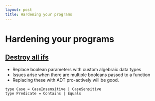 ```yaml
---
layout: post
title: Hardening your programs
---
```


# Hardening your programs

## [Destroy all ifs](http://degoes.net/articles/destroy-all-ifs)

- Replace boolean parameters with custom algebraic data types
- Issues arise when there are multiple booleans passed to a function
- Replacing these with ADT pro-actively will be good.

```
type Case = CaseInsensitive | CaseSensitive
type Predicate = Contains | Equals
```
